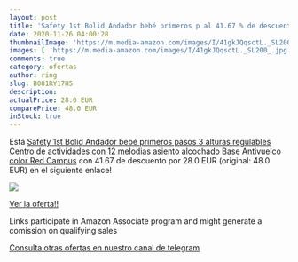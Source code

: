```yaml
---
layout: post
title: 'Safety 1st Bolid Andador bebé primeros p al 41.67 % de descuento'
date: 2020-11-26 04:00:28
thumbnailImage: 'https://m.media-amazon.com/images/I/41gkJQqsctL._SL200_.jpg'
images: [ 'https://m.media-amazon.com/images/I/41gkJQqsctL._SL200_.jpg' ]
comments: true
category: ofertas
author: ring
slug: B081RY17H5
description:
actualPrice: 28.0 EUR
comparePrice: 48.0 EUR
inStock: true
---
```


Está [Safety 1st Bolid Andador bebé primeros pasos  3 alturas regulables  Centro de actividades con 12 melodias  asiento alcochado  Base Antivuelco  color Red Campus](https://www.amazon.es/dp/B081RY17H5/?tag=tolees-21) con 41.67 de descuento por 28.0 EUR (original: 48.0 EUR) en el siguiente enlace!

[![](https://m.media-amazon.com/images/I/41gkJQqsctL._SL200_.jpg)](https://www.amazon.es/dp/B081RY17H5/?tag=tolees-21)

[Ver la oferta!!](https://www.amazon.es/dp/B081RY17H5/?tag=tolees-21)

Links participate in Amazon Associate program and might generate a comission on qualifying sales

[Consulta otras ofertas en nuestro canal de telegram](https://t.me/s/ofertas25)
